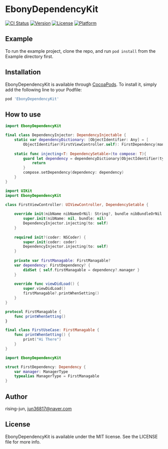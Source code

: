 # EbonyDependencyKit

[![CI Status](https://img.shields.io/travis/rising-jun/EbonyDependencyKit.svg?style=flat)](https://travis-ci.org/rising-jun/EbonyDependencyKit)
[![Version](https://img.shields.io/cocoapods/v/EbonyDependencyKit.svg?style=flat)](https://cocoapods.org/pods/EbonyDependencyKit)
[![License](https://img.shields.io/cocoapods/l/EbonyDependencyKit.svg?style=flat)](https://cocoapods.org/pods/EbonyDependencyKit)
[![Platform](https://img.shields.io/cocoapods/p/EbonyDependencyKit.svg?style=flat)](https://cocoapods.org/pods/EbonyDependencyKit)

## Example

To run the example project, clone the repo, and run `pod install` from the Example directory first.

## Installation

EbonyDependencyKit is available through [CocoaPods](https://cocoapods.org). To install
it, simply add the following line to your Podfile:

```ruby
pod 'EbonyDependencyKit'
```

## How to use
```swift
import EbonyDependencyKit

final class DependencyInjector: DependencyInjectable {
    static var dependencyDictionary: [ObjectIdentifier: Any] = [
        ObjectIdentifier(FirstViewController.self): FirstDependency(manager: FirstUseCase())]
    
    static func injecting<T: DependencySetable>(to compose: T){
        guard let dependency = dependencyDictionary[ObjectIdentifier(type(of: compose.self))] as? T.DependencyType else {
            return
        }
        compose.setDependency(dependency: dependency)
    }
}
```
```swift
import UIKit
import EbonyDependencyKit

class FirstViewController: UIViewController, DependencySetable {
    
    override init(nibName nibNameOrNil: String?, bundle nibBundleOrNil: Bundle?) {
        super.init(nibName: nil, bundle: nil)
        DependencyInjector.injecting(to: self)
    }
    
    required init?(coder: NSCoder) {
        super.init(coder: coder)
        DependencyInjector.injecting(to: self)
    }
    
    private var firstManagable: FirstManagable?
    var dependency: FirstDependency? {
        didSet { self.firstManagable = dependency?.manager }
    }
        
    override func viewDidLoad() {
        super.viewDidLoad()
        firstManagable?.printWhenSetting()
    }
}
```
```swift
protocol FirstManagable {
    func printWhenSetting()
}

final class FirstUseCase: FirstManagable {
    func printWhenSetting() {
        print("Hi There")
    }
}
```
```swift
import EbonyDependencyKit

struct FirstDependency: Dependency {
    var manager: ManagerType
    typealias ManagerType = FirstManagable
}
```

## Author

rising-jun, jun36817@naver.com

## License

EbonyDependencyKit is available under the MIT license. See the LICENSE file for more info.
